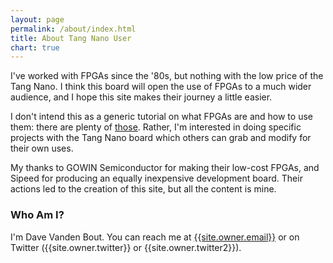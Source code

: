 ```yaml
---
layout: page
permalink: /about/index.html
title: About Tang Nano User
chart: true
---
```


I've worked with FPGAs since the '80s, but nothing with the low price of the Tang Nano.
I think this board will open the use of FPGAs to a much wider audience, and I hope this
site makes their journey a little easier.

I don't intend this as a generic tutorial on what FPGAs are and how to use them: there are
plenty of [those](http://www.xess.com/static/media/appnotes/FpgasNowWhatBook.pdf).
Rather, I'm interested in doing specific projects with the Tang Nano board which others can
grab and modify for their own uses.

My thanks to GOWIN Semiconductor for making their low-cost FPGAs, and Sipeed for
producing an equally inexpensive development board.
Their actions led to the creation of this site, but all the content is mine.


### Who Am I?

I'm Dave Vanden Bout.  You can reach me at [{{site.owner.email}}](mailto:{{site.owner.email}})
or on Twitter ({{site.owner.twitter}} or {{site.owner.twitter2}}).
